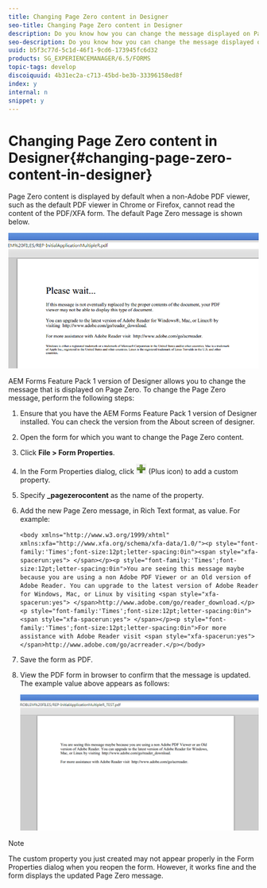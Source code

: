 ```yaml
---
title: Changing Page Zero content in Designer
seo-title: Changing Page Zero content in Designer
description: Do you know how you can change the message displayed on Page Zero of an XFA PDF when viewing it in a non-Adobe PDF viewer?
seo-description: Do you know how you can change the message displayed on Page Zero of an XFA PDF when viewing it in a non-Adobe PDF viewer?
uuid: b5f3c77d-5c1d-46f1-9cd6-173945fc6d32
products: SG_EXPERIENCEMANAGER/6.5/FORMS
topic-tags: develop
discoiquuid: 4b31ec2a-c713-45bd-be3b-33396158ed8f
index: y
internal: n
snippet: y
---
```


# Changing Page Zero content in Designer{#changing-page-zero-content-in-designer}

Page Zero content is displayed by default when a non-Adobe PDF viewer, such as the default PDF viewer in Chrome or Firefox, cannot read the content of the PDF/XFA form. The default Page Zero message is shown below.

![](assets/defaultpage0message.png)

AEM Forms Feature Pack 1 version of Designer allows you to change the message that is displayed on Page Zero. To change the Page Zero message, perform the following steps:

1. Ensure that you have the AEM Forms Feature Pack 1 version of Designer installed. You can check the version from the About screen of designer.  

1. Open the form for which you want to change the Page Zero content.  

1. Click **File &gt; Form Properties**.  

1. In the Form Properties dialog, click ![](assets/plus.png) (Plus icon) to add a custom property.  

1. Specify **_pagezerocontent** as the name of the property.
1. Add the new Page Zero message, in Rich Text format, as value. For example:

   `<body xmlns="http://www.w3.org/1999/xhtml" xmlns:xfa="http://www.xfa.org/schema/xfa-data/1.0/"><p style="font-family:'Times';font-size:12pt;letter-spacing:0in"><span style="xfa-spacerun:yes"> </span></p><p style="font-family:'Times';font-size:12pt;letter-spacing:0in">You are seeing this message maybe because you are using a non Adobe PDF Viewer or an Old version of Adobe Reader. You can upgrade to the latest version of Adobe Reader for Windows, Mac, or Linux by visiting <span style="xfa-spacerun:yes"> </span>http://www.adobe.com/go/reader_download.</p><p style="font-family:'Times';font-size:12pt;letter-spacing:0in"><span style="xfa-spacerun:yes"> </span></p><p style="font-family:'Times';font-size:12pt;letter-spacing:0in">For more assistance with Adobe Reader visit <span style="xfa-spacerun:yes"> </span>http://www.adobe.com/go/acrreader.</p></body>`

1. Save the form as PDF.  

1. View the PDF form in browser to confirm that the message is updated. The example value above appears as follows:

   ![](assets/changedmessage.png)

>[!NOTE]
>
>The custom property you just created may not appear properly in the Form Properties dialog when you reopen the form. However, it works fine and the form displays the updated Page Zero message.

